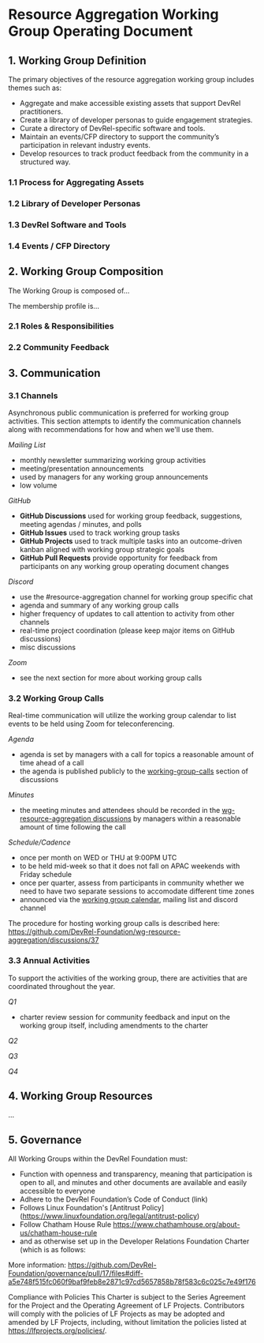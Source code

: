 # Resource Aggregation Working Group Operating Document

## 1. Working Group Definition

The primary objectives of the resource aggregation working group includes themes such as:
- Aggregate and make accessible existing assets that support DevRel practitioners.
- Create a library of developer personas to guide engagement strategies.
- Curate a directory of DevRel-specific software and tools.
- Maintain an events/CFP directory to support the community’s participation in relevant industry events.
- Develop resources to track product feedback from the community in a structured way.

### 1.1 Process for Aggregating Assets

### 1.2 Library of Developer Personas

### 1.3 DevRel Software and Tools

### 1.4 Events / CFP Directory


## 2. Working Group Composition

The Working Group is composed of…

The membership profile is…


### 2.1 Roles & Responsibilities 


### 2.2 Community Feedback


## 3. Communication

### 3.1 Channels

Asynchronous public communication is preferred for working group activities. This section attempts to identify the communication channels along with recommendations for how and when we'll use them.

*Mailing List*
- monthly newsletter summarizing working group activities
- meeting/presentation announcements
- used by managers for any working group announcements
- low volume

*GitHub*
- **GitHub Discussions** used for working group feedback, suggestions, meeting agendas / minutes, and polls
- **GitHub Issues** used to track working group tasks
- **GitHub Projects** used to track multiple tasks into an outcome-driven kanban aligned with working group strategic goals
- **GitHub Pull Requests** provide opportunity for feedback from participants on any working group operating document changes

*Discord*
- use the #resource-aggregation channel for working group specific chat
- agenda and summary of any working group calls
- higher frequency of updates to call attention to activity from other channels
- real-time project coordination (please keep major items on GitHub discussions)
- misc discussions

*Zoom*
- see the next section for more about working group calls

### 3.2 Working Group Calls

Real-time communication will utilize the working group calendar to list events to be held using Zoom for teleconferencing.

*Agenda*
- agenda is set by managers with a call for topics a reasonable amount of time ahead of a call
- the agenda is published publicly to the [working-group-calls](https://github.com/DevRel-Foundation/wg-resource-aggregation/discussions/categories/working-group-calls) section of discussions

*Minutes*
- the meeting minutes and attendees should be recorded in the [wg-resource-aggregation discussions](https://github.com/DevRel-Foundation/wg-resource-aggregation/discussions/categories/working-group-calls) by managers within a reasonable amount of time following the call

*Schedule/Cadence*
- once per month on WED or THU at 9:00PM UTC
- to be held mid-week so that it does not fall on APAC weekends with Friday schedule
- once per quarter, assess from participants in community whether we need to have two separate sessions to accomodate different time zones
- announced via the [working group calendar](https://lists.dev-rel.org/g/wg-resource-aggregation/calendar), mailing list and discord channel

The procedure for hosting working group calls is described here:
https://github.com/DevRel-Foundation/wg-resource-aggregation/discussions/37

### 3.3 Annual Activities 

To support the activities of the working group, there are activities that are coordinated throughout the year.

*Q1*
- charter review session for community feedback and input on the working group itself, including amendments to the charter

*Q2* 

*Q3*

*Q4*


## 4. Working Group Resources

...



## 5. Governance

All Working Groups within the DevRel Foundation must: 

- Function with openness and transparency, meaning that participation is open to all, and minutes and other documents are available and easily accessible to everyone
- Adhere to the DevRel Foundation’s Code of Conduct (link)
- Follows Linux Foundation's [Antitrust Policy] (https://www.linuxfoundation.org/legal/antitrust-policy)
- Follow Chatham House Rule  https://www.chathamhouse.org/about-us/chatham-house-rule 
- and as otherwise set up in the Developer Relations Foundation Charter
(which is as follows: 

More information: https://github.com/DevRel-Foundation/governance/pull/17/files#diff-a5e748f515fc060f9baf9feb8e2871c97cd5657858b78f583c6c025c7e49f176 


Compliance with Policies 
This Charter is subject to the Series Agreement for the Project and the Operating Agreement of LF Projects. Contributors will comply with the policies of LF Projects as may be adopted and amended by LF Projects, including, without limitation the policies listed at https://lfprojects.org/policies/.  